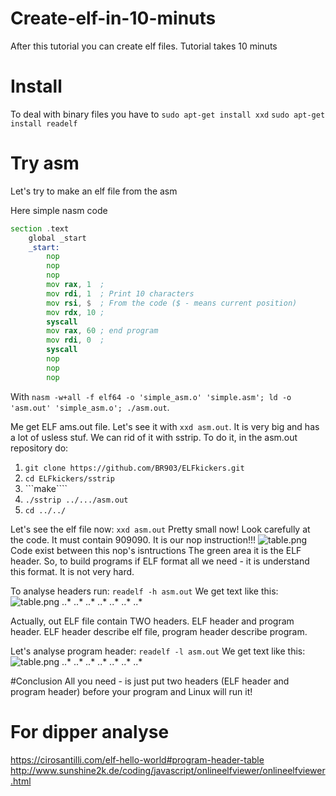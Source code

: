 # Create-elf-in-10-minuts
After this tutorial you can create elf files. Tutorial takes 10 minuts

# Install
To deal with binary files you have to
```sudo apt-get install xxd```
```sudo apt-get install readelf```

# Try asm
Let's try to make an elf file from the asm

Here simple nasm code
```asm
section .text
    global _start
    _start:
        nop
        nop
        nop
        mov rax, 1  ;
        mov rdi, 1  ; Print 10 characters
        mov rsi, $  ; From the code ($ - means current position)
        mov rdx, 10 ;
        syscall
        mov rax, 60 ; end program
        mov rdi, 0  ;
        syscall
        nop
        nop
        nop
```
With ```nasm -w+all -f elf64 -o 'simple_asm.o' 'simple.asm'; ld -o 'asm.out' 'simple_asm.o'; ./asm.out```.

Me get ELF ams.out file. Let's see it with ```xxd asm.out```.
It is very big and has a lot of usless stuf. We can rid of it with sstrip. To do it, in the asm.out repository do:
1. ```git clone https://github.com/BR903/ELFkickers.git```
2. ```cd ELFkickers/sstrip```
3. ```make````
4. ```./sstrip ../.../asm.out```
5. ```cd ../../```

Let's see the elf file now:  ```xxd asm.out```
Pretty small now! Look carefully at the code. It must contain 909090. It is our nop instruction!!!
![table.png](OptimizationPictures/table.png)
Code exist between this nop's isntructions
The green area it is the ELF header. So, to build programs if ELF format all we need - it is understand this format. It is not very hard.

To analyse headers run: ```readelf -h asm.out```
We get text like this:
![table.png](OptimizationPictures/table.png)
..*
..*
..*
..*
..*
..*
..*

Actually, out ELF file contain TWO headers. ELF header and program header. ELF header describe elf file, program header describe program.

Let's analyse program header:
```readelf -l asm.out```
We get text like this:
![table.png](OptimizationPictures/table.png)
..*
..*
..*
..*
..*
..*
..*

#Conclusion
All you need - is just put two headers (ELF header and program header) before your program and Linux will run it!

# For dipper analyse
https://cirosantilli.com/elf-hello-world#program-header-table
http://www.sunshine2k.de/coding/javascript/onlineelfviewer/onlineelfviewer.html
